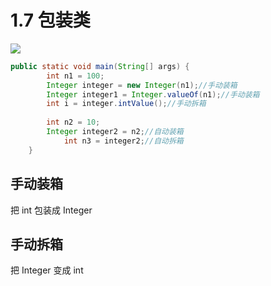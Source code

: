 # 1.7 包装类

![](https://csnotes.oss-cn-beijing.aliyuncs.com/photos/image-20240126231227761.png)

```java
public static void main(String[] args) {
        int n1 = 100;
        Integer integer = new Integer(n1);//手动装箱
        Integer integer1 = Integer.valueOf(n1);//手动装箱
        int i = integer.intValue();//手动拆箱
  
        int n2 = 10;
        Integer integer2 = n2;//自动装箱
  			int n3 = integer2;//自动拆箱
    }
```

## 手动装箱

把 int 包装成 Integer

## 手动拆箱

把 Integer 变成 int
